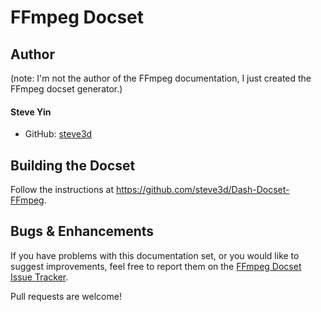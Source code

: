 # FFmpeg Docset

## Author

(note: I'm not the author of the FFmpeg documentation, I just created the FFmpeg docset generator.)

#### Steve Yin

- GitHub: [steve3d](https://github.com/steve3d)

## Building the Docset

Follow the instructions at <https://github.com/steve3d/Dash-Docset-FFmpeg>.

## Bugs & Enhancements

If you have problems with this documentation set, or you would like to suggest
improvements, feel free to report them on the
[FFmpeg Docset Issue Tracker](https://github.com/steve3d/Dash-Docset-FFmpeg/issues).

Pull requests are welcome!
